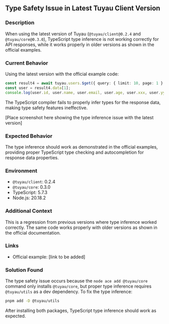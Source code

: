 ## Type Safety Issue in Latest Tuyau Client Version

### Description
When using the latest version of Tuyau (`@tuyau/client@0.2.4` and `@tuyau/core@0.3.0`), TypeScript type inference is not working correctly for API responses, while it works properly in older versions as shown in the official examples.

### Current Behavior
Using the latest version with the official example code:

```typescript
const result4 = await tuyau.users.$get({ query: { limit: 10, page: 1 } });
const user = result4.data[1];
console.log(user.id, user.name, user.email, user.age, user.xxx, user.yyy);
```

The TypeScript compiler fails to properly infer types for the response data, making type safety features ineffective.

[Place screenshot here showing the type inference issue with the latest version]

### Expected Behavior
The type inference should work as demonstrated in the official examples, providing proper TypeScript type checking and autocompletion for response data properties.

### Environment
- `@tuyau/client`: 0.2.4
- `@tuyau/core`: 0.3.0
- TypeScript: 5.7.3
- Node.js: 20.18.2

### Additional Context
This is a regression from previous versions where type inference worked correctly. The same code works properly with older versions as shown in the official documentation.

### Links
- Official example: [link to be added]

### Solution Found
The type safety issue occurs because the `node ace add @tuyau/core` command only installs `@tuyau/core`, but proper type inference requires `@tuyau/utils` as a dev dependency. To fix the type inference:

```bash
pnpm add -D @tuyau/utils
```

After installing both packages, TypeScript type inference should work as expected. 